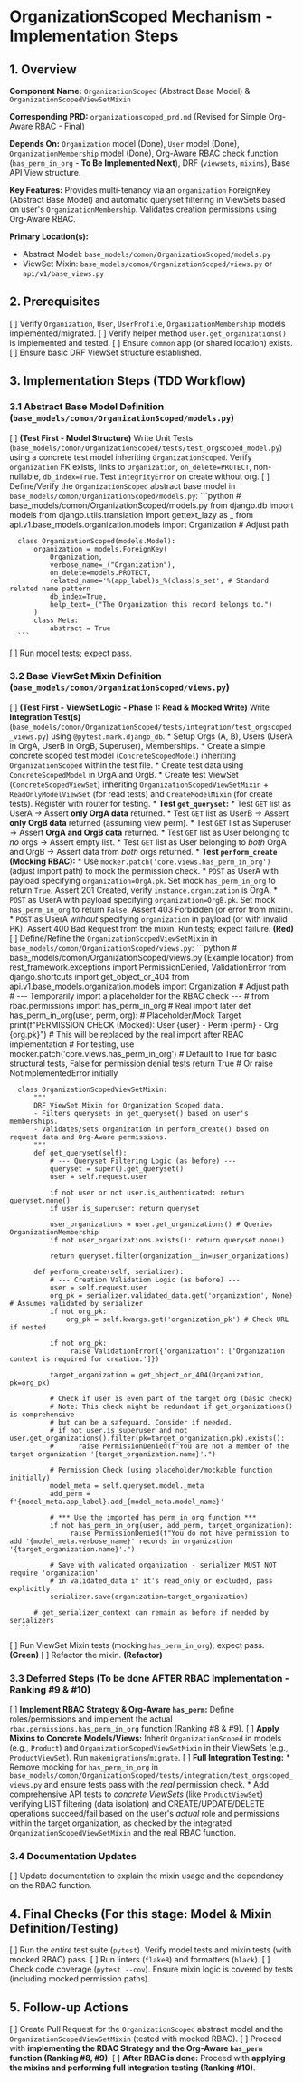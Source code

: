 
# OrganizationScoped Mechanism - Implementation Steps

## 1. Overview

**Component Name:**
`OrganizationScoped` (Abstract Base Model) & `OrganizationScopedViewSetMixin`

**Corresponding PRD:**
`organizationscoped_prd.md` (Revised for Simple Org-Aware RBAC - Final)

**Depends On:**
`Organization` model (Done), `User` model (Done), `OrganizationMembership` model (Done), Org-Aware RBAC check function (`has_perm_in_org` - **To Be Implemented Next**), DRF (`viewsets`, `mixins`), Base API View structure.

**Key Features:**
Provides multi-tenancy via an `organization` ForeignKey (Abstract Base Model) and automatic queryset filtering in ViewSets based on user's `OrganizationMembership`. Validates creation permissions using Org-Aware RBAC.

**Primary Location(s):**
*   Abstract Model: `base_models/comon/OrganizationScoped/models.py`
*   ViewSet Mixin: `base_models/comon/OrganizationScoped/views.py` or `api/v1/base_views.py`

## 2. Prerequisites

[ ] Verify `Organization`, `User`, `UserProfile`, `OrganizationMembership` models implemented/migrated.
[ ] Verify helper method `user.get_organizations()` is implemented and tested.
[ ] Ensure `common` app (or shared location) exists.
[ ] Ensure basic DRF ViewSet structure established.

## 3. Implementation Steps (TDD Workflow)

  ### 3.1 Abstract Base Model Definition (`base_models/comon/OrganizationScoped/models.py`)

  [ ] **(Test First - Model Structure)** Write Unit Tests (`base_models/comon/OrganizationScoped/tests/test_orgscoped_model.py`) using a concrete test model inheriting `OrganizationScoped`. Verify `organization` FK exists, links to `Organization`, `on_delete=PROTECT`, non-nullable, `db_index=True`. Test `IntegrityError` on create without org.
  [ ] Define/Verify the `OrganizationScoped` abstract base model in `base_models/comon/OrganizationScoped/models.py`:
      ```python
      # base_models/comon/OrganizationScoped/models.py
      from django.db import models
      from django.utils.translation import gettext_lazy as _
      from api.v1.base_models.organization.models import Organization # Adjust path

      class OrganizationScoped(models.Model):
          organization = models.ForeignKey(
              Organization,
              verbose_name=_("Organization"),
              on_delete=models.PROTECT,
              related_name='%(app_label)s_%(class)s_set', # Standard related name pattern
              db_index=True,
              help_text=_("The Organization this record belongs to.")
          )
          class Meta:
              abstract = True
      ```
  [ ] Run model tests; expect pass.

  ### 3.2 Base ViewSet Mixin Definition (`base_models/comon/OrganizationScoped/views.py`)

  [ ] **(Test First - ViewSet Logic - Phase 1: Read & Mocked Write)**
      Write **Integration Test(s)** (`base_models/comon/OrganizationScoped/tests/integration/test_orgscoped_views.py`) using `@pytest.mark.django_db`.
      *   Setup Orgs (A, B), Users (UserA in OrgA, UserB in OrgB, Superuser), Memberships.
      *   Create a simple concrete scoped test model (`ConcreteScopedModel`) inheriting `OrganizationScoped` within the test file.
      *   Create test data using `ConcreteScopedModel` in OrgA and OrgB.
      *   Create test ViewSet (`ConcreteScopedViewSet`) inheriting `OrganizationScopedViewSetMixin` + `ReadOnlyModelViewSet` (for read tests) and `CreateModelMixin` (for create tests). Register with router for testing.
      *   **Test `get_queryset`:**
          *   Test `GET` list as UserA -> Assert **only OrgA data** returned.
          *   Test `GET` list as UserB -> Assert **only OrgB data** returned (assuming view perm).
          *   Test `GET` list as Superuser -> Assert **OrgA and OrgB data** returned.
          *   Test `GET` list as User belonging to *no* orgs -> Assert empty list.
          *   Test `GET` list as User belonging to *both* OrgA and OrgB -> Assert data from *both* orgs returned.
      *   **Test `perform_create` (Mocking RBAC):**
          *   Use `mocker.patch('core.views.has_perm_in_org')` (adjust import path) to mock the permission check.
          *   `POST` as UserA with payload specifying `organization=OrgA.pk`. Set mock `has_perm_in_org` to return `True`. Assert 201 Created, verify `instance.organization` is OrgA.
          *   `POST` as UserA with payload specifying `organization=OrgB.pk`. Set mock `has_perm_in_org` to return `False`. Assert 403 Forbidden (or error from mixin).
          *   `POST` as UserA *without* specifying `organization` in payload (or with invalid PK). Assert 400 Bad Request from the mixin.
      Run tests; expect failure. **(Red)**
  [ ] Define/Refine the `OrganizationScopedViewSetMixin` in `base_models/comon/OrganizationScoped/views.py`:
      ```python
      # base_models/comon/OrganizationScoped/views.py (Example location)
      from rest_framework.exceptions import PermissionDenied, ValidationError
      from django.shortcuts import get_object_or_404
      from api.v1.base_models.organization.models import Organization # Adjust path
      # --- Temporarily import a placeholder for the RBAC check ---
      # from rbac.permissions import has_perm_in_org # Real import later
      def has_perm_in_org(user, perm, org): # Placeholder/Mock Target
          print(f"PERMISSION CHECK (Mocked): User {user} - Perm {perm} - Org {org.pk}")
          # This will be replaced by the real import after RBAC implementation
          # For testing, use mocker.patch('core.views.has_perm_in_org')
          # Default to True for basic structural tests, False for permission denial tests
          return True # Or raise NotImplementedError initially

      class OrganizationScopedViewSetMixin:
          """
          DRF ViewSet Mixin for Organization Scoped data.
          - Filters querysets in get_queryset() based on user's memberships.
          - Validates/sets organization in perform_create() based on request data and Org-Aware permissions.
          """
          def get_queryset(self):
              # --- Queryset Filtering Logic (as before) ---
              queryset = super().get_queryset()
              user = self.request.user

              if not user or not user.is_authenticated: return queryset.none()
              if user.is_superuser: return queryset

              user_organizations = user.get_organizations() # Queries OrganizationMembership
              if not user_organizations.exists(): return queryset.none()

              return queryset.filter(organization__in=user_organizations)

          def perform_create(self, serializer):
              # --- Creation Validation Logic (as before) ---
              user = self.request.user
              org_pk = serializer.validated_data.get('organization', None) # Assumes validated by serializer
              if not org_pk:
                  org_pk = self.kwargs.get('organization_pk') # Check URL if nested

              if not org_pk:
                   raise ValidationError({'organization': ['Organization context is required for creation.']})

              target_organization = get_object_or_404(Organization, pk=org_pk)

              # Check if user is even part of the target org (basic check)
              # Note: This check might be redundant if get_organizations() is comprehensive
              # but can be a safeguard. Consider if needed.
              # if not user.is_superuser and not user.get_organizations().filter(pk=target_organization.pk).exists():
              #      raise PermissionDenied(f"You are not a member of the target organization '{target_organization.name}'.")

              # Permission Check (using placeholder/mockable function initially)
              model_meta = self.queryset.model._meta
              add_perm = f'{model_meta.app_label}.add_{model_meta.model_name}'

              # *** Use the imported has_perm_in_org function ***
              if not has_perm_in_org(user, add_perm, target_organization):
                   raise PermissionDenied(f"You do not have permission to add '{model_meta.verbose_name}' records in organization '{target_organization.name}'.")

              # Save with validated organization - serializer MUST NOT require 'organization'
              # in validated_data if it's read_only or excluded, pass explicitly.
              serializer.save(organization=target_organization)

          # get_serializer_context can remain as before if needed by serializers
      ```
  [ ] Run ViewSet Mixin tests (mocking `has_perm_in_org`); expect pass. **(Green)**
  [ ] Refactor the mixin. **(Refactor)**

  ### 3.3 Deferred Steps (To be done AFTER RBAC Implementation - Ranking #9 & #10)

  [ ] **Implement RBAC Strategy & Org-Aware `has_perm`:** Define roles/permissions and implement the actual `rbac.permissions.has_perm_in_org` function (Ranking #8 & #9).
  [ ] **Apply Mixins to Concrete Models/Views:** Inherit `OrganizationScoped` in models (e.g., `Product`) and `OrganizationScopedViewSetMixin` in their ViewSets (e.g., `ProductViewSet`). Run `makemigrations`/`migrate`.
  [ ] **Full Integration Testing:**
      *   Remove mocking for `has_perm_in_org` in `base_models/comon/OrganizationScoped/tests/integration/test_orgscoped_views.py` and ensure tests pass with the *real* permission check.
      *   Add comprehensive API tests to *concrete ViewSets* (like `ProductViewSet`) verifying LIST filtering (data isolation) and CREATE/UPDATE/DELETE operations succeed/fail based on the user's *actual* role and permissions within the target organization, as checked by the integrated `OrganizationScopedViewSetMixin` and the real RBAC function.

  ### 3.4 Documentation Updates

  [ ] Update documentation to explain the mixin usage and the dependency on the RBAC function.

## 4. Final Checks (For this stage: Model & Mixin Definition/Testing)

[ ] Run the *entire* test suite (`pytest`). Verify model tests and mixin tests (with mocked RBAC) pass.
[ ] Run linters (`flake8`) and formatters (`black`).
[ ] Check code coverage (`pytest --cov`). Ensure mixin logic is covered by tests (including mocked permission paths).

## 5. Follow-up Actions

[ ] Create Pull Request for the `OrganizationScoped` abstract model and the `OrganizationScopedViewSetMixin` (tested with mocked RBAC).
[ ] Proceed with **implementing the RBAC Strategy and the Org-Aware `has_perm` function (Ranking #8, #9)**.
[ ] **After RBAC is done:** Proceed with **applying the mixins and performing full integration testing (Ranking #10)**.


